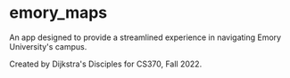 # emory_maps

An app designed to provide a streamlined experience in navigating Emory University's campus. 

Created by Dijkstra's Disciples for CS370, Fall 2022.